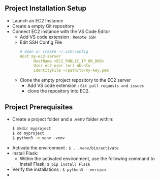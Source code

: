 ## Project Installation Setup

- Launch an EC2 Instance
- Create a empty Git repository
- Connect EC2 instance with the VS Code Editor
  - Add VS code extension : `Remote SSH`
  - Edit SSH Config File
    ```yaml
    # Open or create ~/.ssh/config
    Host my-ec2-server
          HostName <EC2_PUBLIC_IP_OR_DNS>
          User ec2-user (or) ubuntu
          IdentityFile ~/path/to/my-key.pem
    ```
  - Clone the empty project repository to the EC2 server
    - Add VS code extension : `Git pull requests and issues`
    - clone the repository into EC2.

## Project Prerequisites

- Create a project folder and a .venv folder within:
  ```bash
  $ mkdir myproject
  $ cd myproject
  $ python3 -m venv .venv
  ```
- Activate the environment : `$ . .venv/bin/activate`
- Install Flask:
  - Within the activated environment, use the following command to install Flask: `$ pip install Flask`
- Verify the installations : `$ python3 --version`
- 
  
